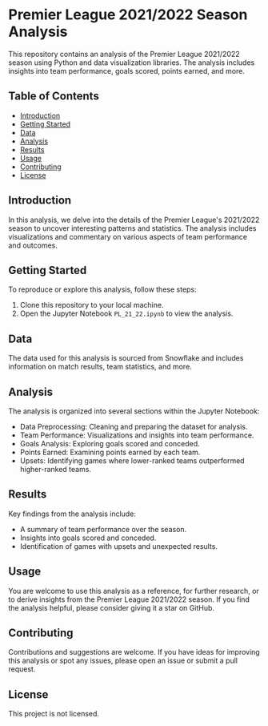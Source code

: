 # Premier League 2021/2022 Season Analysis

This repository contains an analysis of the Premier League 2021/2022 season using Python and data visualization libraries. The analysis includes insights into team performance, goals scored, points earned, and more.

## Table of Contents

- [Introduction](#introduction)
- [Getting Started](#getting-started)
- [Data](#data)
- [Analysis](#analysis)
- [Results](#results)
- [Usage](#usage)
- [Contributing](#contributing)
- [License](#license)

## Introduction

In this analysis, we delve into the details of the Premier League's 2021/2022 season to uncover interesting patterns and statistics. The analysis includes visualizations and commentary on various aspects of team performance and outcomes.

## Getting Started

To reproduce or explore this analysis, follow these steps:

1. Clone this repository to your local machine.
2. Open the Jupyter Notebook `PL_21_22.ipynb` to view the analysis.

## Data

The data used for this analysis is sourced from Snowflake and includes information on match results, team statistics, and more.

## Analysis

The analysis is organized into several sections within the Jupyter Notebook:

- Data Preprocessing: Cleaning and preparing the dataset for analysis.
- Team Performance: Visualizations and insights into team performance.
- Goals Analysis: Exploring goals scored and conceded.
- Points Earned: Examining points earned by each team.
- Upsets: Identifying games where lower-ranked teams outperformed higher-ranked teams.

## Results

Key findings from the analysis include:

- A summary of team performance over the season.
- Insights into goals scored and conceded.
- Identification of games with upsets and unexpected results.

## Usage

You are welcome to use this analysis as a reference, for further research, or to derive insights from the Premier League 2021/2022 season. If you find the analysis helpful, please consider giving it a star on GitHub.

## Contributing

Contributions and suggestions are welcome. If you have ideas for improving this analysis or spot any issues, please open an issue or submit a pull request.

## License

This project is not licensed.

